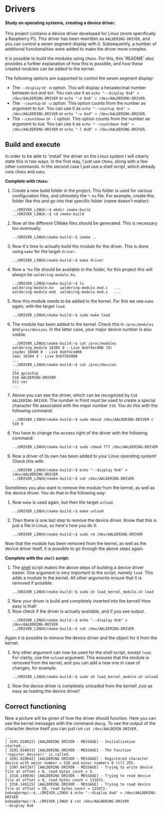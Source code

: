 # Drivers

#### Study on operating systems, creating a device driver.

This project contains a device driver developed for Linux (more specifically a Raspberry Pi). This driver has been rewritten as `AALDERING-DRIVER`, and you can control a seven segment display with it. Subsequently, a number of additional functionalities were added to make the driver more complex.

It is possible to build the modules using `CMake`. For this, this 'README' also provides a further explanation of how this is possible, and how these created modules can be added to the kernel.

The following options are supported to control the seven segment display:

- The `--display` or `-d` option. This will display a hexadecimal number between `0x0` and `0xF`. You can use it as `echo "--display 0xA" > /dev/AALDERING-DRIVER` or `echo "-d 0xA" > /dev/AALDERING-DRIVER`.
- The `--countup` or `-u` option. This option counts from the number as argument to `0xF`. You can use it as `echo "--countup 0x4" > /dev/AALDERING-DRIVER` or `echo "-u 0x4" > /dev/AALDERING-DRIVER`.
- The `--countdown` or `-l` option. This option counts from the number as argument to `0x0`. You can use it as `echo "--countdown 0xB" > /dev/AALDERING-DRIVER` or `echo "-l 0xB" > /dev/AALDERING-DRIVER`.

## Build and execute

In order to be able to 'install' the driver on the Linux system I will clearly state this in two ways. In the first way, I just use `CMake`, along with a few other commands. In the second case I just use a shell script, which already runs `CMake` and `make`.

**Complete with `CMake`:**

1. Create a new build folder in the project. This folder is used for various configuration files, and ultimately the `*.ko` file. For example, create this folder like this and go into that specific folder (name doesn't matter):
    ```shell
    ../DRIVER_LINUX:~$ mkdir cmake-build
    ../DRIVER_LINUX:~$ cd cmake-build
    ```
2. Now all the different CMake files should be generated. This is necessary too eventually.
    ```shell
    ../DRIVER_LINUX/cmake-build:~$ cmake ..
    ```
3. Now it's time to actually build the module for the driver. This is done using `make` for the target `driver`.
    ```shell
    ../DRIVER_LINUX/cmake-build:~$ make driver
    ```
4. Now a `*ko` file should be available in the folder, for this project this will always be `aaldering-module.ko`.
    ```shell
    ../DRIVER_LINUX/cmake-build:~$ ls
    aaldering-module.ko   aaldering-module.mod.c   ...
    aaldering-module.mod  aaldeirng-module.mod.o   ...
    ```
5. Now this module needs to be added to the kernel. For this we use `make` again, with the target `load`.
    ```shell
    ../DRIVER_LINUX/cmake-build:~$ sudo make load
    ```
6. The module has been added to the kernel. Check this in `/proc/modules` and `proc/devices`. In the latter case, your major device number is also visible.
    ```shell
    ../DRIVER_LINUX/cmake-build:~$ cat /proc/modules
    aaldering_module 16384 0 - Live 0xbf4ec000 (O)
    joydev 20480 0 - Live 0xbf4ce000
    cmac 16384 3 - Live 0xbf502000
    ...
    ../DRIVER_LINUX/cmake-build:~$ cat /proc/devices
    ...
    254 gpiochip
    510 AALDERING-DRIVER
    511 cec
    ...
    ```
7. Above you can see the driver, which can be recognized by `510 AALDERING-DRIVER`. The number in front must be used to create a special character file associated with the major number `510`. You do this with the following command:
    ```shell
    ../DRIVER_LINUX/cmake-build:~$ sudo mknod /dev/AALDERING-DRIVER c 510 0
    ```
8. You have to change the access right of the driver with the following command:
   ```shell
   ../DRIVER_LINUX/cmake-build:~$ sudo chmod 777 /dev/AALDERING-DRIVER
   ```
9. Now a driver of its own has been added to your Linux operating system! Check this with:
    ```shell
    ../DRIVER_LINUX/cmake-build:~$ echo "--display 0xA" > /dev/AALDERING-DRIVER
    ../DRIVER_LINUX/cmake-build:~$ cat /dev/AALDERING-DRIVER
    ```

Sometimes you also want to remove the module from the kernel, as well as the device driver. You do that in the following way:
1. Now `make` is used again, but then the target `unload`.
    ```shell
    ../DRIVER_LINUX/cmake-build:~$ make unload
    ```
2. Then there is one last step to remove the device driver. Know that this is just a file in Linux, so here's how you do it:
    ```shell
    ../DRIVER_LINUX/cmake-build:~$ sudo rm /dev/AALDERING-DRIVER
    ```

Now that the module has been removed from the kernel, as well as the device driver itself, it is possible to go through the above steps again.

**Complete with the `shell` script:**
1. The [shell](load_kernel_module.sh) script makes the above steps of building a device driver easier. One argument is very important to the script, namely `load`. This adds a module to the kernel. All other arguments ensure that it is removed if possible.
    ```shell
    ../DRIVER_LINUX/cmake-build:~$ sudo sh load_kernel_module.sh load
    ```
2. Now your driver is build and completely inserted into the kernel! How easy is that!
4. Now check if the driver is actually available, and if you see output.
    ```shell
    ../DRIVER_LINUX/cmake-build:~$ echo "--display 0xA" > /dev/AALDERING-DRIVER
    ../DRIVER_LINUX/cmake-build:~$ cat /dev/AALDERING-DRIVER
    ```

Again it is possible to remove the device driver and the object for it from the kernel.

1. Any other argument can now be used for the shell script, except `load`. For clarity, use the `unload` argument. This ensures that the module is removed from the kernel, and you can add a new one in case of changes, for example.
    ```shell
    ../DRIVER_LINUX/cmake-build:~$ sudo sh load_kernel_module.sh unload
    ```
2. Now the device driver is completely unloaded from the kernel! Just as easy as loading the device driver!
   
## Correct functioning

Now a picture will be given of how the driver should function. Here you can see the kernel messages with the command `dmesg`. To see the output of the character device itself you can just run `cat /dev/AALDERIN-DRIVER`.

```shell
...
[ 3291.010622] [AALDERING DRIVER - MESSAGE] - Initialization started...
[ 3291.010633] [AALDERING DRIVER - MESSAGE] - The function 'register_device()' is called.
[ 3291.010642] [AALDERING DRIVER - MESSAGE] - Registered character device with major number = 510 and minor numbers 0 till 255.
[ 3307.847297] [AALDERING DRIVER - MESSAGE] - Trying to write device file at offset = 0, read bytes count = 5.
[ 3316.149036] [AALDERING DRIVER - MESSAGE] - Trying to read device file at offset = 0, read bytes count = 131072.
[ 3316.149125] [AALDERING DRIVER - MESSAGE] - Trying to read device file at offset = 50, read bytes count = 131072.
bobaa@armpi:~$../DRIVER_LINUX $ echo "--display 0xA" > /dev/AALDERING-DRIVER
bobaa@armpi:~$../DRIVER_LINUX $ cat /dev/AALDERING-DRIVER
--display 0xA
```
